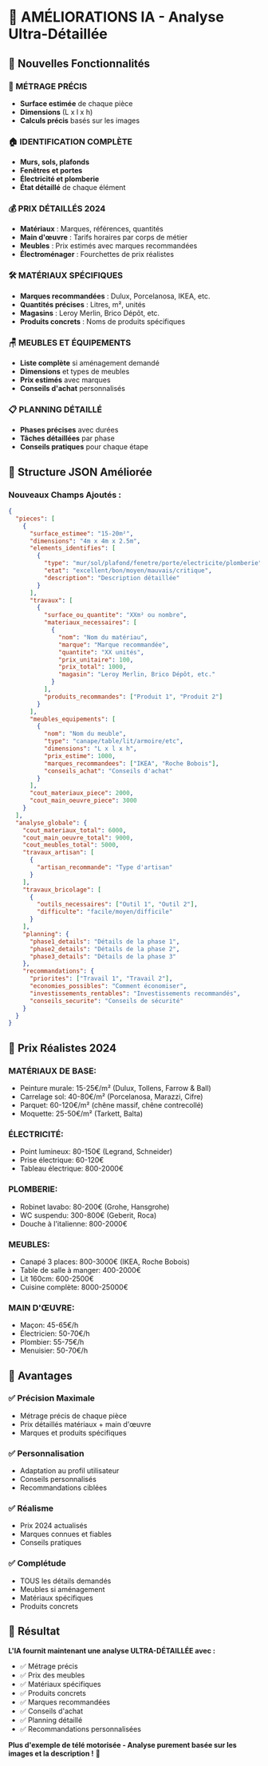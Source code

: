 # 🚀 AMÉLIORATIONS IA - Analyse Ultra-Détaillée

## 🎯 Nouvelles Fonctionnalités

### **📏 MÉTRAGE PRÉCIS**
- **Surface estimée** de chaque pièce
- **Dimensions** (L x l x h)
- **Calculs précis** basés sur les images

### **🏠 IDENTIFICATION COMPLÈTE**
- **Murs, sols, plafonds**
- **Fenêtres et portes**
- **Électricité et plomberie**
- **État détaillé** de chaque élément

### **💰 PRIX DÉTAILLÉS 2024**
- **Matériaux** : Marques, références, quantités
- **Main d'œuvre** : Tarifs horaires par corps de métier
- **Meubles** : Prix estimés avec marques recommandées
- **Électroménager** : Fourchettes de prix réalistes

### **🛠️ MATÉRIAUX SPÉCIFIQUES**
- **Marques recommandées** : Dulux, Porcelanosa, IKEA, etc.
- **Quantités précises** : Litres, m², unités
- **Magasins** : Leroy Merlin, Brico Dépôt, etc.
- **Produits concrets** : Noms de produits spécifiques

### **🪑 MEUBLES ET ÉQUIPEMENTS**
- **Liste complète** si aménagement demandé
- **Dimensions** et types de meubles
- **Prix estimés** avec marques
- **Conseils d'achat** personnalisés

### **📋 PLANNING DÉTAILLÉ**
- **Phases précises** avec durées
- **Tâches détaillées** par phase
- **Conseils pratiques** pour chaque étape

## 🔧 Structure JSON Améliorée

### **Nouveaux Champs Ajoutés :**

```json
{
  "pieces": [
    {
      "surface_estimee": "15-20m²",
      "dimensions": "4m x 4m x 2.5m",
      "elements_identifies": [
        {
          "type": "mur/sol/plafond/fenetre/porte/electricite/plomberie",
          "etat": "excellent/bon/moyen/mauvais/critique",
          "description": "Description détaillée"
        }
      ],
      "travaux": [
        {
          "surface_ou_quantite": "XXm² ou nombre",
          "materiaux_necessaires": [
            {
              "nom": "Nom du matériau",
              "marque": "Marque recommandée",
              "quantite": "XX unités",
              "prix_unitaire": 100,
              "prix_total": 1000,
              "magasin": "Leroy Merlin, Brico Dépôt, etc."
            }
          ],
          "produits_recommandes": ["Produit 1", "Produit 2"]
        }
      ],
      "meubles_equipements": [
        {
          "nom": "Nom du meuble",
          "type": "canape/table/lit/armoire/etc",
          "dimensions": "L x l x h",
          "prix_estime": 1000,
          "marques_recommandees": ["IKEA", "Roche Bobois"],
          "conseils_achat": "Conseils d'achat"
        }
      ],
      "cout_materiaux_piece": 2000,
      "cout_main_oeuvre_piece": 3000
    }
  ],
  "analyse_globale": {
    "cout_materiaux_total": 6000,
    "cout_main_oeuvre_total": 9000,
    "cout_meubles_total": 5000,
    "travaux_artisan": [
      {
        "artisan_recommande": "Type d'artisan"
      }
    ],
    "travaux_bricolage": [
      {
        "outils_necessaires": ["Outil 1", "Outil 2"],
        "difficulte": "facile/moyen/difficile"
      }
    ],
    "planning": {
      "phase1_details": "Détails de la phase 1",
      "phase2_details": "Détails de la phase 2",
      "phase3_details": "Détails de la phase 3"
    },
    "recommandations": {
      "priorites": ["Travail 1", "Travail 2"],
      "economies_possibles": "Comment économiser",
      "investissements_rentables": "Investissements recommandés",
      "conseils_securite": "Conseils de sécurité"
    }
  }
}
```

## 🎯 Prix Réalistes 2024

### **MATÉRIAUX DE BASE:**
- Peinture murale: 15-25€/m² (Dulux, Tollens, Farrow & Ball)
- Carrelage sol: 40-80€/m² (Porcelanosa, Marazzi, Cifre)
- Parquet: 60-120€/m² (chêne massif, chêne contrecollé)
- Moquette: 25-50€/m² (Tarkett, Balta)

### **ÉLECTRICITÉ:**
- Point lumineux: 80-150€ (Legrand, Schneider)
- Prise électrique: 60-120€
- Tableau électrique: 800-2000€

### **PLOMBERIE:**
- Robinet lavabo: 80-200€ (Grohe, Hansgrohe)
- WC suspendu: 300-800€ (Geberit, Roca)
- Douche à l'italienne: 800-2000€

### **MEUBLES:**
- Canapé 3 places: 800-3000€ (IKEA, Roche Bobois)
- Table de salle à manger: 400-2000€
- Lit 160cm: 600-2500€
- Cuisine complète: 8000-25000€

### **MAIN D'ŒUVRE:**
- Maçon: 45-65€/h
- Électricien: 50-70€/h
- Plombier: 55-75€/h
- Menuisier: 50-70€/h

## 🚀 Avantages

### **✅ Précision Maximale**
- Métrage précis de chaque pièce
- Prix détaillés matériaux + main d'œuvre
- Marques et produits spécifiques

### **✅ Personnalisation**
- Adaptation au profil utilisateur
- Conseils personnalisés
- Recommandations ciblées

### **✅ Réalisme**
- Prix 2024 actualisés
- Marques connues et fiables
- Conseils pratiques

### **✅ Complétude**
- TOUS les détails demandés
- Meubles si aménagement
- Matériaux spécifiques
- Produits concrets

## 🎯 Résultat

**L'IA fournit maintenant une analyse ULTRA-DÉTAILLÉE avec :**
- ✅ Métrage précis
- ✅ Prix des meubles
- ✅ Matériaux spécifiques
- ✅ Produits concrets
- ✅ Marques recommandées
- ✅ Conseils d'achat
- ✅ Planning détaillé
- ✅ Recommandations personnalisées

**Plus d'exemple de télé motorisée - Analyse purement basée sur les images et la description !** 🎉





